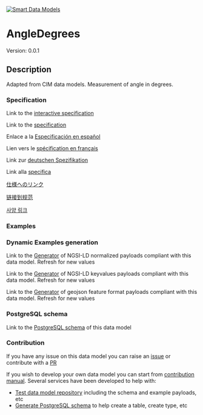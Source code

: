 [![Smart Data Models](https://smartdatamodels.org/wp-content/uploads/2022/01/SmartDataModels_logo.png "Logo")](https://smartdatamodels.org)
# AngleDegrees
Version: 0.0.1

## Description 

Adapted from CIM data models. Measurement of angle in degrees.
### Specification

Link to the [interactive specification](https://swagger.lab.fiware.org/?url=https://smart-data-models.github.io/dataModel.EnergyCIM/AngleDegrees/swagger.yaml)

Link to the [specification](https://github.com/smart-data-models/dataModel.EnergyCIM/blob/master/AngleDegrees/doc/spec.md)

Enlace a la [Especificación en español](https://github.com/smart-data-models/dataModel.EnergyCIM/blob/master/AngleDegrees/doc/spec_ES.md)

Lien vers le [spécification en français](https://github.com/smart-data-models/dataModel.EnergyCIM/blob/master/AngleDegrees/doc/spec_FR.md)

Link zur [deutschen Spezifikation](https://github.com/smart-data-models/dataModel.EnergyCIM/blob/master/AngleDegrees/doc/spec_DE.md)

Link alla [specifica](https://github.com/smart-data-models/dataModel.EnergyCIM/blob/master/AngleDegrees/doc/spec_IT.md)

[仕様へのリンク](https://github.com/smart-data-models/dataModel.EnergyCIM/blob/master/AngleDegrees/doc/spec_JA.md)

[链接到规范](https://github.com/smart-data-models/dataModel.EnergyCIM/blob/master/AngleDegrees/doc/spec_ZH.md)

[사양 링크](https://github.com/smart-data-models/dataModel.EnergyCIM/blob/master/AngleDegrees/doc/spec_KO.md)
### Examples
### Dynamic Examples generation

Link to the [Generator](https://smartdatamodels.org/extra/ngsi-ld_generator.php?schemaUrl=https://raw.githubusercontent.com/smart-data-models/dataModel.EnergyCIM/master/AngleDegrees/schema.json&email=info@smartdatamodels.org) of NGSI-LD normalized payloads compliant with this data model. Refresh for new values

Link to the [Generator](https://smartdatamodels.org/extra/ngsi-ld_generator_keyvalues.php?schemaUrl=https://raw.githubusercontent.com/smart-data-models/dataModel.EnergyCIM/master/AngleDegrees/schema.json&email=info@smartdatamodels.org) of NGSI-LD keyvalues payloads compliant with this data model. Refresh for new values

Link to the [Generator](https://smartdatamodels.org/extra/geojson_features_generator.php?schemaUrl=https://raw.githubusercontent.com/smart-data-models/dataModel.EnergyCIM/master/AngleDegrees/schema.json&email=info@smartdatamodels.org) of geojson feature format payloads compliant with this data model. Refresh for new values
### PostgreSQL schema

Link to the [PostgreSQL schema](https://github.com/smart-data-models/dataModel.EnergyCIM/blob/master/AngleDegrees/schema.sql) of this data model
### Contribution

 If you have any issue on this data model you can raise an [issue](https://github.com/smart-data-models/dataModel.EnergyCIM/issues)  or contribute with a [PR](https://github.com/smart-data-models/dataModel.EnergyCIM/pulls)

 If you wish to develop your own data model you can start from [contribution manual](https://bit.ly/contribution_manual). Several services have been developed to help with: 
 - [Test data model repository](https://smartdatamodels.org/index.php/data-models-contribution-api/) including the schema and example payloads, etc
 - [Generate PostgreSQL schema](https://smartdatamodels.org/index.php/sql-service/) to help create a table, create type, etc
